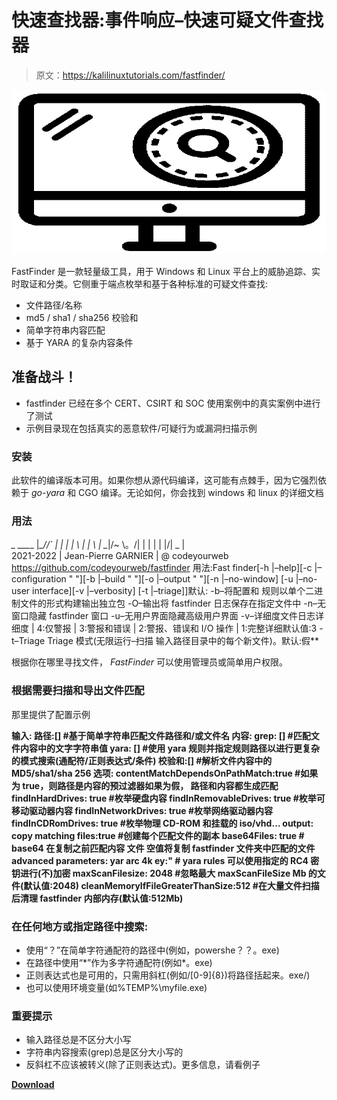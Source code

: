 # 快速查找器:事件响应–快速可疑文件查找器

> 原文：<https://kalilinuxtutorials.com/fastfinder/>

[![](img//0b8a72b6a6b28dbe40a5a2e79db57189.png)](https://blogger.googleusercontent.com/img/b/R29vZ2xl/AVvXsEjWZWgIhi2IxczVLAdpZAvH4FTm8oeAuUOC-yECe364sKlrylMQUoIxQ6Yid-Cnoaiewl3qI96Xh1R_5gP5ZtV0KjW0_5WiUptGIe01s6clU2QjsOxnMUOWXPD2oUQHxPdhr8NY18QSrCkpI5N3XQPT_xUYCZgQqk0ghWT2ZUdu95bCaxC7mtZiJnVD/s728/Icon%20(1).png)

FastFinder 是一款轻量级工具，用于 Windows 和 Linux 平台上的威胁追踪、实时取证和分类。它侧重于端点枚举和基于各种标准的可疑文件查找:

*   文件路径/名称
*   md5 / sha1 / sha256 校验和
*   简单字符串内容匹配
*   基于 YARA 的复杂内容条件

## 准备战斗！

*   fastfinder 已经在多个 CERT、CSIRT 和 SOC 使用案例中的真实案例中进行了测试
*   示例目录现在包括真实的恶意软件/可疑行为或漏洞扫描示例

### 安装

此软件的编译版本可用。如果你想从源代码编译，这可能有点棘手，因为它强烈依赖于 *go-yara* 和 CGO 编译。无论如何，你会找到 windows 和 linux 的详细文档

### 用法

***_ _*_*_*_
|*_/\/` | | | | \ | | \ | _*|/~ \。/| | | | | |/| _ | \
2021-2022 | Jean-Pierre GARNIER | @ codeyourweb
https://github.com/codeyourweb/fastfinder
用法:Fast finder[-h |–help][-c |–configuration " "][-b |–build
" "][-o |–output " "][-n |–no-window]
[-u |–no-user interface][-v |–verbosity]
[-t |–triage]]默认:
-b–将配置和
规则以单个二进制文件的形式构建输出独立包
-O–输出将 fastfinder 日志保存在指定文件中
-n–无窗口隐藏 fastfinder 窗口
-u–无用户界面隐藏高级用户界面
-v–详细度文件日志详细度
| 4:仅警报
| 3:警报和错误
| 2:警报、错误和 I/O 操作
| 1:完整详细默认值:3
-t–Triage Triage 模式(无限运行–扫描
输入路径目录中的每个新文件)。默认:假**

根据你在哪里寻找文件， *FastFinder* 可以使用管理员或简单用户权限。

### 根据需要扫描和导出文件匹配

那里提供了配置示例

**输入:
路径:[] #基于简单字符串匹配文件路径和/或文件名
内容:
grep: [] #匹配文件内容中的文字字符串值
yara: [] #使用 yara 规则并指定规则路径以进行更复杂的模式搜索(通配符/正则表达式/条件)
校验和:[] #解析文件内容中的 MD5/sha1/sha 256
选项:
contentMatchDependsOnPathMatch:true #如果为 true，则路径是内容的预过滤器如果为假， 路径和内容都生成匹配
findInHardDrives: true #枚举硬盘内容
findInRemovableDrives: true #枚举可移动驱动器内容
findInNetworkDrives: true #枚举网络驱动器内容
findInCDRomDrives: true #枚举物理 CD-ROM 和挂载的 iso/vhd…
output:
copy matching files:true #创建每个匹配文件的副本
base64Files: true # base64 在复制之前匹配内容
文件 空值将复制 fastfinder 文件夹中匹配的文件
advanced parameters:
yar arc 4k ey:" # yara rules 可以使用指定的 RC4 密钥进行(不)加密
maxScanFilesize: 2048 #忽略最大 maxScanFileSize Mb 的文件(默认值:2048)
cleanMemoryIfFileGreaterThanSize:512 #在大量文件扫描后清理 fastfinder 内部内存(默认值:512Mb)**

### 在任何地方或指定路径中搜索:

*   使用“？”在简单字符通配符的路径中(例如，powershe？？。exe)
*   在路径中使用“\*”作为多字符通配符(例如\*。exe)
*   正则表达式也是可用的，只需用斜杠(例如/[0-9]{8})将路径括起来。exe/)
*   也可以使用环境变量(如%TEMP%\myfile.exe)

### 重要提示

*   输入路径总是不区分大小写
*   字符串内容搜索(grep)总是区分大小写的
*   反斜杠不应该被转义(除了正则表达式)。更多信息，请看例子

[**Download**](https://github.com/codeyourweb/fastfinder)